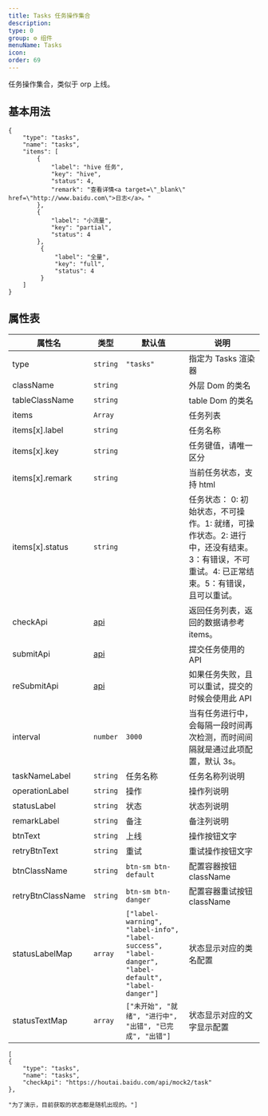 ```yaml
---
title: Tasks 任务操作集合
description: 
type: 0
group: ⚙ 组件
menuName: Tasks
icon: 
order: 69
---
```

任务操作集合，类似于 orp 上线。

## 基本用法

```schema:height="300" scope="body"
{
    "type": "tasks",
    "name": "tasks",
    "items": [
        {
            "label": "hive 任务",
            "key": "hive",
            "status": 4,
            "remark": "查看详情<a target=\"_blank\" href=\"http://www.baidu.com\">日志</a>。"
        },
        {
            "label": "小流量",
            "key": "partial",
            "status": 4
        },
         {
             "label": "全量",
             "key": "full",
             "status": 4
         }
    ]
}
```

## 属性表

| 属性名            | 类型                  | 默认值                                                                                              | 说明                                                                                                                                      |
| ----------------- | --------------------- | --------------------------------------------------------------------------------------------------- | ----------------------------------------------------------------------------------------------------------------------------------------- |
| type              | `string`              | `"tasks"`                                                                                           | 指定为 Tasks 渲染器                                                                                                                       |
| className         | `string`              |                                                                                                     | 外层 Dom 的类名                                                                                                                           |
| tableClassName    | `string`              |                                                                                                     | table Dom 的类名                                                                                                                          |
| items             | `Array`               |                                                                                                     | 任务列表                                                                                                                                  |
| items[x].label    | `string`              |                                                                                                     | 任务名称                                                                                                                                  |
| items[x].key      | `string`              |                                                                                                     | 任务键值，请唯一区分                                                                                                                      |
| items[x].remark   | `string`              |                                                                                                     | 当前任务状态，支持 html                                                                                                                   |
| items[x].status   | `string`              |                                                                                                     | 任务状态： 0: 初始状态，不可操作。1: 就绪，可操作状态。2: 进行中，还没有结束。3：有错误，不可重试。4: 已正常结束。5：有错误，且可以重试。 |
| checkApi          | [api](./Types.md#api) |                                                                                                     | 返回任务列表，返回的数据请参考 items。                                                                                                    |
| submitApi         | [api](./Types.md#api) |                                                                                                     | 提交任务使用的 API                                                                                                                        |
| reSubmitApi       | [api](./Types.md#api) |                                                                                                     | 如果任务失败，且可以重试，提交的时候会使用此 API                                                                                          |
| interval          | `number`              | `3000`                                                                                              | 当有任务进行中，会每隔一段时间再次检测，而时间间隔就是通过此项配置，默认 3s。                                                             |
| taskNameLabel     | `string`              | 任务名称                                                                                            | 任务名称列说明                                                                                                                            |
| operationLabel    | `string`              | 操作                                                                                                | 操作列说明                                                                                                                                |
| statusLabel       | `string`              | 状态                                                                                                | 状态列说明                                                                                                                                |
| remarkLabel       | `string`              | 备注                                                                                                | 备注列说明                                                                                                                                |
| btnText           | `string`              | 上线                                                                                                | 操作按钮文字                                                                                                                              |
| retryBtnText      | `string`              | 重试                                                                                                | 重试操作按钮文字                                                                                                                          |
| btnClassName      | `string`              | `btn-sm btn-default`                                                                                | 配置容器按钮 className                                                                                                                    |
| retryBtnClassName | `string`              | `btn-sm btn-danger`                                                                                 | 配置容器重试按钮 className                                                                                                                |
| statusLabelMap    | `array`               | `["label-warning", "label-info", "label-success", "label-danger", "label-default", "label-danger"]` | 状态显示对应的类名配置                                                                                                                    |
| statusTextMap     | `array`               | `["未开始", "就绪", "进行中", "出错", "已完成", "出错"]`                                            | 状态显示对应的文字显示配置                                                                                                                |

```schema:height="300" scope="body"
[
{
    "type": "tasks",
    "name": "tasks",
    "checkApi": "https://houtai.baidu.com/api/mock2/task"
},

"为了演示，目前获取的状态都是随机出现的。"]
```







